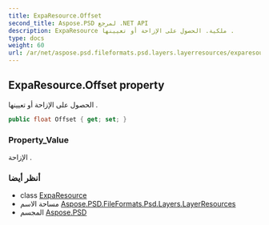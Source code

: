 ```yaml
---
title: ExpaResource.Offset
second_title: Aspose.PSD لمرجع .NET API
description: ExpaResource ملكية. الحصول على الإزاحة أو تعيينها .
type: docs
weight: 60
url: /ar/net/aspose.psd.fileformats.psd.layers.layerresources/exparesource/offset/
---
```

## ExpaResource.Offset property

الحصول على الإزاحة أو تعيينها .

```csharp
public float Offset { get; set; }
```

### Property_Value

الإزاحة .

### أنظر أيضا

* class [ExpaResource](../)
* مساحة الاسم [Aspose.PSD.FileFormats.Psd.Layers.LayerResources](../../exparesource/)
* المجسم [Aspose.PSD](../../../)


